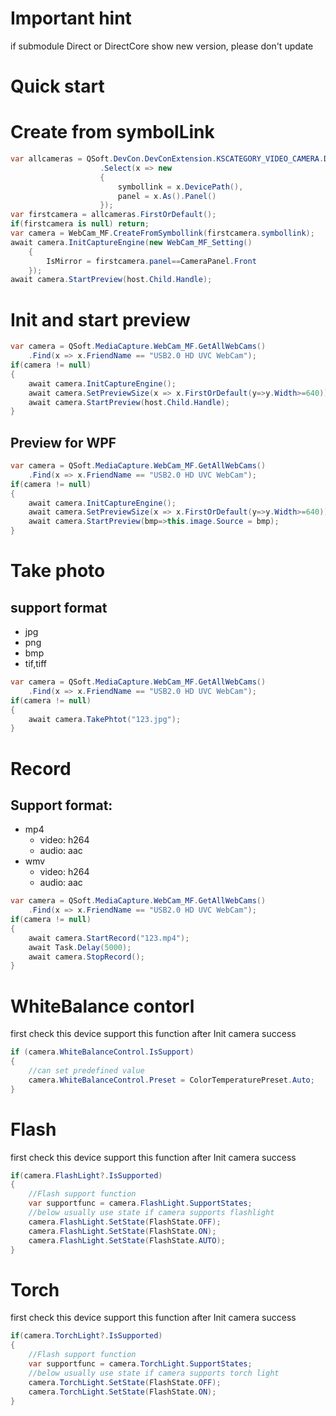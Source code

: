 # Important hint
if submodule Direct or DirectCore show new version, please don't update

# Quick start
# Create from symbolLink
```c#
var allcameras = QSoft.DevCon.DevConExtension.KSCATEGORY_VIDEO_CAMERA.DevicesFromInterface()
                    .Select(x => new
                    {
                        symbollink = x.DevicePath(),
                        panel = x.As().Panel()
                    });
var firstcamera = allcameras.FirstOrDefault();
if(firstcamera is null) return;
var camera = WebCam_MF.CreateFromSymbollink(firstcamera.symbollink);
await camera.InitCaptureEngine(new WebCam_MF_Setting()
    {
        IsMirror = firstcamera.panel==CameraPanel.Front
    });
await camera.StartPreview(host.Child.Handle);
```

# Init and start preview
```c#
var camera = QSoft.MediaCapture.WebCam_MF.GetAllWebCams()
    .Find(x => x.FriendName == "USB2.0 HD UVC WebCam");
if(camera != null)
{
    await camera.InitCaptureEngine();
    await camera.SetPreviewSize(x => x.FirstOrDefault(y=>y.Width>=640));
    await camera.StartPreview(host.Child.Handle);
}
```
## Preview for WPF
```c#
var camera = QSoft.MediaCapture.WebCam_MF.GetAllWebCams()
    .Find(x => x.FriendName == "USB2.0 HD UVC WebCam");
if(camera != null)
{
    await camera.InitCaptureEngine();
    await camera.SetPreviewSize(x => x.FirstOrDefault(y=>y.Width>=640));
    await camera.StartPreview(bmp=>this.image.Source = bmp);
}
```

# Take photo
## support format
* jpg
* png
* bmp
* tif,tiff
```c#
var camera = QSoft.MediaCapture.WebCam_MF.GetAllWebCams()
    .Find(x => x.FriendName == "USB2.0 HD UVC WebCam");
if(camera != null)
{
    await camera.TakePhtot("123.jpg");
}
```

# Record
## Support format:
- mp4
    - video: h264
    - audio: aac
- wmv
    - video: h264
    - audio: aac

```c#
var camera = QSoft.MediaCapture.WebCam_MF.GetAllWebCams()
    .Find(x => x.FriendName == "USB2.0 HD UVC WebCam");
if(camera != null)
{
    await camera.StartRecord("123.mp4");
    await Task.Delay(5000);
    await camera.StopRecord();
}

```

# WhiteBalance contorl
first check this device support  this function after Init camera success
```c#
if (camera.WhiteBalanceControl.IsSupport)
{
    //can set predefined value
    camera.WhiteBalanceControl.Preset = ColorTemperaturePreset.Auto;
}

```

# Flash
first check this device support  this function after Init camera success
```c#
if(camera.FlashLight?.IsSupported)
{
    //Flash support function
    var supportfunc = camera.FlashLight.SupportStates;
    //below usually use state if camera supports flashlight
    camera.FlashLight.SetState(FlashState.OFF);
    camera.FlashLight.SetState(FlashState.ON);
    camera.FlashLight.SetState(FlashState.AUTO);
}

```
# Torch
first check this device support  this function after Init camera success
```c#
if(camera.TorchLight?.IsSupported)
{
    //Flash support function
    var supportfunc = camera.TorchLight.SupportStates;
    //below usually use state if camera supports torch light
    camera.TorchLight.SetState(FlashState.OFF);
    camera.TorchLight.SetState(FlashState.ON);
}

